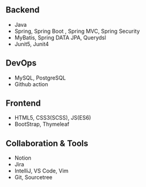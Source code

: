
## Backend
- Java
- Spring, Spring Boot , Spring MVC, Spring Security
- MyBatis, Spring DATA JPA, Querydsl
- Junit5, Junit4

## DevOps
- MySQL, PostgreSQL
- Github action
## Frontend
- HTML5, CSS3(SCSS), JS(ES6)
- BootStrap, Thymeleaf

## Collaboration & Tools
- Notion
- Jira
- IntelliJ, VS Code, Vim
- Git, Sourcetree
